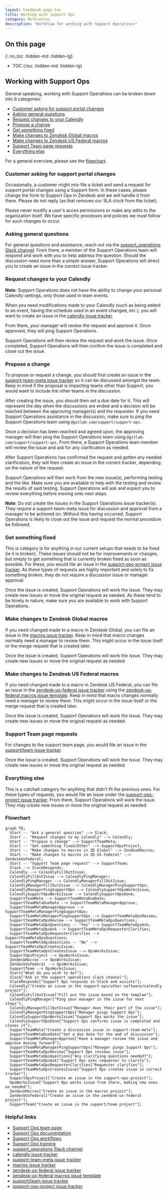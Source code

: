 ```yaml
---
layout: handbook-page-toc
title: Working with Support Ops
category: References
description: "Workflow for working with Support Operations"
---
```


## On this page
{:.no_toc .hidden-md .hidden-lg}

- TOC
{:toc .hidden-md .hidden-lg}

## Working with Support Ops

General speaking, working with Support Operations can be broken down into 8
categories:

* [Customer asking for support portal changes](#customer-asking-for-support-portal-changes)
* [Asking general questions](#asking-general-questions)
* [Request changes to your Calendly](#request-changes-to-your-calendly)
* [Propose a change](#propose-a-change)
* [Get something fixed](#get-something-fixed)
* [Make changes to Zendesk Global macros](#make-changes-to-zendesk-global-macros)
* [Make changes to Zendesk US Federal macros](#make-changes-to-zendesk-us-federal-macros)
* [Support Team page requests](#support-team-page-requests)
* [Everything else](#everything-else)

For a general overview, please see the [flowchart](#flowchart).

### Customer asking for support portal changes

Occasionally, a customer might mis-file a ticket and send a request for support
portal changes using a Support form. In these cases, please change the form to
Support Ops in Zendesk and we will handle it from there. Please do not reply
(as that removes our SLA clock from the ticket).

Please never modify a user's acces permissions or make any edits to the
organization itself. We have specific processes and policies we must follow for
such changes to occur.

### Asking general questions

For general questions and assistance, reach out via the
[support_operations Slack channel](https://gitlab.slack.com/archives/C018ZGZAMPD).
From there, a member of the Support Operations team will respond and work with
you to help address the question. Should the discussion need more than a simple
answer, Support Operations will direct you to create an issue in the correct
issue tracker.

### Request changes to your Calendly

**Note**: Support Operations does not have the ability to change your personal Calendly
settings, only those used in team events.

When you need modifications made to your Calendly (such as being added to an
event, having the schedule used in an event changed, etc.), you will want to
create an issue in the
[calendly issue tracker](https://gitlab.com/gitlab-com/support/support-ops/other-software/calendly/-/issues/new).

From there, your manager will review the request and approve it. Once approved,
they will ping Support Operations.

Support Operations will then review the request and work the issue. Once
completed, Support Operations will then confirm the issue is completed and
close out the issue.

### Propose a change

To propose or request a change, you should first create an issue in the
[support-team-meta issue tracker](https://gitlab.com/gitlab-com/support/support-team-meta/-/issues/new)
so it can be discussed amongst the team. Keep in mind if the proposal is
impacting teams other than Support, you would want to include the other teams
in the discussion.

After creating the issue, you should then set a due date for it. This
will represent the day when the discussions are ended and a decision will be
reached between the approving manager(s) and the requester. If you need Support
Operations assistance in the discussion, make sure to ping the Support
Operations team using `@gitlab-com/support/support-ops`. 

Once a decision has been reached and agreed upon, the approving manager will
then ping the Support Operations team using `@gitlab-com/support/support-ops`.
From there, a Support Operations team member will review the issue and ask for
any clarification as needed.

After Support Operations has confirmed the request and gotten any needed
clarification, they will then create an issue in the correct tracker,
depending on the nature of the request.

Support Operations will then work from the new issue(s), performing testing and
the like. Make sure you are available to help with the testing and review the
results of said testing. Support Operations will ask and expect you to review
everything before moving onto next steps.

**Note**: Do not create the issues in the Support Operations issue tracker(s).
They require a support-team-meta issue for discussion and approval from a
manager to be actioned on. Without this having occurred, Support Operations is
likely to close out the issue and request the normal procedure be followed.

### Get something fixed

This is category is for anything in our current setups that needs to be fixed
(ie it is broken). These issues should not be for improvements or changes, but
simply to get something that is currently broken fixed as soon as possible. For
these, you would file an issue in the 
[support-ops-project issue tracker](https://gitlab.com/gitlab-com/support/support-ops/support-ops-project/-/issues/new).
As these types of requests are highly important and solely to fix something
broken, they do not require a discussion issue or manager approval.

Once the issue is created, Support Operations will work the issue. They may
create new issues or move the original request as needed. As these tend to be
timely in nature, make sure you are available to work with Support Operations.

### Make changes to Zendesk Global macros

If you need changed made to a macro in Zendesk Global, you can file an issue in
the
[macros issue tracker](https://gitlab.com/gitlab-com/support/support-ops/zendesk-global/macros/-/issues/new).
Keep in mind that macro changes normally need a manager to review them. This
might occur in the issue itself or the merge request that is created later.

Once the issue is created, Support Operations will work the issue. They may
create new issues or move the original request as needed.

### Make changes to Zendesk US Federal macros

If you need changed made to a macro in Zendesk US Federal, you can file an
issue in the
[zendesk-us-federal issue tracker](https://gitlab.com/gitlab-com/support/support-ops/zendesk-us-federal/-/issues/new)
using the
[zendesk-us-federal macros issue template](https://gitlab.com/gitlab-com/support/support-ops/zendesk-us-federal/-/issues/new?issuable_template=Macros).
Keep in mind that macro changes normally need a manager to review them. This
might occur in the issue itself or the merge request that is created later.

Once the issue is created, Support Operations will work the issue. They may
create new issues or move the original request as needed.

### Support Team page requests

For changes to the support team page, you would file an issue in the
[support/team issue tracker](https://gitlab.com/gitlab-com/support/team/-/issues/new).

Once the issue is created, Support Operations will work the issue. They may
create new issues or move the original request as needed.

### Everything else

This is a catchall category for anything that didn't fit the previous ones. For
these types of requests, you would file an issue under the
[support-ops-project issue tracker](https://gitlab.com/gitlab-com/support/support-ops/support-ops-project/-/issues/new).
From there, Support Operations will work the issue. They may create new issues
or move the original request as needed.

### Flowchart

```mermaid
graph TD;
  Start -- "Ask a general question" --> Slack;
  Start -- "Request changes to my Calendly" --> Calendly;
  Start -- "Propose a change" --> SupportTeamMeta;
  Start -- "Get something fixed/Other" --> SupportOpsProject;
  Start -- "Make changes to macros in ZD Global" --> ZendeskMacros;
  Start -- "Make changes to macros in ZD US Federal" --> ZendeskUsFederal;
  Start -- "Support Team page request" --> SupportTeam;
  Slack --> SlackResponds;
  Calendly --> CalendlyFillOutIssue;
  CalendlyFillOutIssue --> CalendlyPingManager;
  CalendlyPingManager --> CalendlyManagerFillOutIssue;
  CalendlyManagerFillOutIssue --> CalendlyManagerPingSupportOps;
  CalendlyManagerPingSupportOps --> CalendlySupportOpsWorksIssue;
  CalendlySupportOpsWorksIssue --> CalendlySupportOpsDone;
  SupportTeamMeta --> SupportTeamMetaDueDate;
  SupportTeamMetaDueDate --> SupportTeamMetaManagerApprove;
  SupportTeamMetaManagerApprove --> SupportTeamMetaManagerPingSupportOps;
  SupportTeamMetaManagerPingSupportOps --> SupportTeamMetaOpsReview;
  SupportTeamMetaOpsReview --> SupportTeamMetaOpsQuestions;
  SupportTeamMetaOpsQuestions -- "Yes" --> SupportTeamMetaOpsAsk;
  SupportTeamMetaOpsAsk --> SupportTeamMetaOpsRequesterClarifies;
  SupportTeamMetaOpsRequesterClarifies --> SupportTeamMetaOpsQuestions;
  SupportTeamMetaOpsQuestions -- "No" --> SupportTeamMetaOpsCreatesIssue;
  SupportTeamMetaOpsCreatesIssue --> OpsWorksIssue;
  SupportOpsProject --> OpsWorksIssue;
  ZendeskMacros --> OpsWorksIssue;
  ZendeskUsFederal --> OpsWorksIssue;
  SupportTeam --> OpsWorksIssue;
  Start{"What do you wish to do?"};
  Slack["Ask in the support_operations slack channel"];
  SlackResponds["Support Ops responds in Slack and assists"];
  Calendly["Create an issue in the support-ops/other-software/calendly project"];
  CalendlyFillOutIssue["Fill out the issue based on the templae"];
  CalendlyPingManager["Ping your manager in the issue for next steps"];
  CalendlyManagerFillOutIssue["Manager does their part of the issue"];
  CalendlyManagerPingSupportOps["Manager pings Support Ops"];
  CalendlySupportOpsWorksIssue["Support Ops works the issue"];
  CalendlySupportOpsDone["Support Ops confirms issue is completed and closes it"];
  SupportTeamMeta["Create a discussion issue in support-team-meta"];
  SupportTeamMetaDueDate["Set a due date for the end of discussion"];
  SupportTeamMetaManagerApprove["Have a manager review the issue and approve moving forward"];
  SupportTeamMetaManagerPingSupportOps["Manager pings Support Ops"];
  SupportTeamMetaOpsReview["Support Ops reviews issue"];
  SupportTeamMetaOpsQuestions{"Any clarifying questions needed?"};
  SupportTeamMetaOpsAsk["Support Ops asks requester to clarify"];
  SupportTeamMetaOpsRequesterClarifies["Requester clarifies"];
  SupportTeamMetaOpsCreatesIssue["Support Ops creates issue in correct tracker"];
  SupportOpsProject["Create an issue in the support-ops-project"];
  OpsWorksIssue["Support Ops works issue from there, making new ones as needed"];
  ZendeskMacros["Create an issue in the macros project"];
  ZendeskUsFederal["Create an issue in the zendesk-us-federal project"];
  SupportTeam["Create an issue in the support/team project"];
```

### Helpful links

* [Support Ops team page](../support-ops/)
* [Support Ops documentation](../support-ops/documentation)
* [Support Ops workflows](../support-ops/workflows)
* [Support Ops training](../support-ops/training)
* [support_operations Slack channel](https://gitlab.slack.com/archives/C018ZGZAMPD)
* [calendly issue tracker](https://gitlab.com/gitlab-com/support/support-ops/other-software/calendly/-/issues/new)
* [support-team-meta issue tracker](https://gitlab.com/gitlab-com/support/support-team-meta/-/issues/new)
* [macros issue tracker](https://gitlab.com/gitlab-com/support/support-ops/zendesk-global/macros/-/issues/new)
* [zendesk-us-federal issue tracker](https://gitlab.com/gitlab-com/support/support-ops/zendesk-us-federal/-/issues/new)
* [zendesk-us-federal macros issue template](https://gitlab.com/gitlab-com/support/support-ops/zendesk-us-federal/-/issues/new?issuable_template=Macros)
* [support/team issue tracker](https://gitlab.com/gitlab-com/support/team/-/issues/new)
* [support-ops-project issue tracker](https://gitlab.com/gitlab-com/support/support-ops/support-ops-project/-/issues/new)
